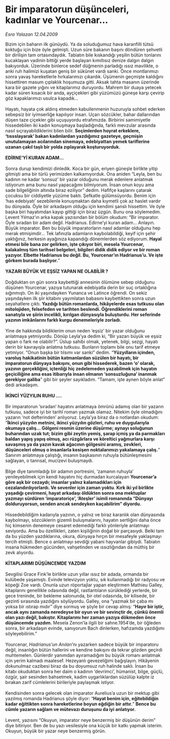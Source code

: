 # Bir imparatorun düşünceleri, kadınlar ve Yourcenar...

*Esra Yalazan 12.04.2009*

<div class="taraf_structure_2col_1zq">
<div class="margen_n">



 <p>Bizim için baharın ilk günüydü. Ya da soluduğumuz hava karanfilli tütsü koktuğu için bize öyle gelmişti. Uzun süre bakanın başını döndüren şehvetli bir dirilişin tam ortasındaydık. Tabiatın bile kıskandığı yeşilin bütün tonlarını kucaklayan vadinin bittiği yerde başlayan kımıltısız denize dalgın dalgın bakıyorduk. Üzerinde binlerce sedef düğmenin parladığı ıssız mavilikte, o anki ruh halimizi kuşatan geniş bir sükûnet vardı sanki. Önce montlarımızı sonra yavaş hareketlerle hırkalarımızı çıkardık. Üşümenin geçmişte kaldığını hissettiren masum çıplaklık hoşumuza gitti. Aksak tahta masanın üzerinde kara bir gazete yığını ve kitaplarımız duruyordu. Mahrem bir duaya yetecek kadar süren kısacık bir anda, ayçiçekleri gibi yüzümüzü güneşe karşı çevirip göz kapaklarımızı usulca kapadık... <br/><br/>Hayatı, hayata çok aldırış etmeden kabullenmenin huzuruyla sohbet ederken sebepsiz bir iyimserliğe kapılıyor insan. Uçarı sözcükler, bahar dallarından düşen taze çiçekler gibi uçuşuyordu etrafımızda. Birbirini samimiyetle hissedebilen iki kadın konuşmaya başladığında, farklı mevzular arasında nasıl sıçrayabildiklerini bilen bilir. <b>Seçimlerden hoyrat erkeklere, ‘tıssslayarak’ bakan kadınlardan yazdığımız gazeteye, geçmişin unutulamayan acılarından sinemaya, edebiyattan yemek tariflerine uzanan çakıl taşlı bir yolda zıplayarak koşturuyorduk. </b><b><br/><br/>EDİRNE’Yİ KURAN ADAM...</b> <br/><br/>Sonra durup kendimizi dinledik. Koca bir gün, eriyen güneşle birlikte yitip gitmişti ama bir türlü yerimizden kalkamıyorduk. Ona aniden “Leyla, ben bu kadının ne kadar ‘sonsuz’ bir yazar olduğunu merak edenlere anlatmak istiyorum ama bunu nasıl yapacağımı bilmiyorum. İnsan onun koyu ama sade bilgeliğinin altında biraz eziliyor” dedim. Hafifçe kaşlarını çatarak çocuksu bir ciddiyetle yüzüme baktı. Şefkatle gülümsüyordu. Benim için ‘has edebiyatı’ sezebilenle konuşmaktan daha kıymetli çok az haslet vardır bu dünyada. Öyle bir arkadaşım olduğu için kendimi şanslı hissettim. Ve öyle başka biri hayatımdan kayıp gittiği için biraz üzgün. Bunu ona söylemedim. Levent Yılmaz’ın arka kapak yazısından bir bölüm okudum: “Bir imparator. Öyle sıradan bir adam değil. Hadrianus. Edirne’yi kuran adam... Anlayın. Büyük imparator. Ben bu büyük imparatorların nasıl adamlar olduğunu hep merak etmişimdir... Tek lafınızla adamların kaybolabildiği, keyif için şehir yaktığınız, herkesin ayağınıza kapandığı dönemlerden söz ediyorum. <b>Hayal etmesi bile bana zor gelirken, işte çıkıyor biri, mesela Yourcenar, kalakalmış tüm tarihsel belgeleri, bilgileri didik didik ediyor ve bir roman yazıyor. Elbette Hadrianus bu değil. Bu, Yourcenar’ın Hadrianus’u. Ve işte görkem burada başlıyor.</b>”<b> <br/><br/>YAZARI BÜYÜK VE EŞSİZ YAPAN NE OLABİLİR ? </b><br/><br/>Doğduktan on gün sonra kaybettiği annesinin ölümüne sebep olduğunu düşünen Yourcenar, yazıya tutunarak edebiyatla derin bir suç ortaklığına sığınmıştı. On iki yaşındayken Yunanca ve Latince öğrendi. On sekiz yaşındayken ilk şiir kitabını yayımlatan babasını kaybettikten sonra uzun seyahatlere çıktı. <b>Yazdığı bütün romanlarda, hikâyelerde esas tutkusu olan mitolojiden, felsefeden ve tarihten beslendi. Öğrendiklerini roman sanatıyla ve şiirin incelikli, kırılgan dünyasıyla buluşturdu. Her seferinde yazının imkânlarını farklı kurgu denemeleriyle zorladı. </b><br/><br/>Yine de hakkında bildiklerim onun neden ‘eşsiz’ bir yazar olduğunu anlatmaya yetmiyordu. Dönüp Leyla’ya dedim ki, “Bir yazarı büyük ve eşsiz yapan o fark ne olabilir?”. Üslup sahibi olmak, yetenek, bilgi, sezgi, hayatı derin bir kavrayışla anlatma tutkusu. Bunların toplamı bile onu tarif etmeye yetmiyor. “Onun başka bir tılsımı var sanki” dedim. “<b>Yüzyılların içinden, varoluş hakikatinin bütün katmanlardan süzülen bir hayatı, bir imparatorun dünyaya bakışını, onun gibi hissederek, bazen ‘o’ olarak, yazının gerçekliğini, içtenliği hiç zedelemeden yazabilmek için hayatın geçiciliğine ama esas itibarıyla insan olmanın ‘sonsuzluğuna’ inanmak gerekiyor galiba</b>” gibi bir şeyler sayıkladım. “Tamam, işte aynen böyle anlat” dedi arkadaşım. <b><br/><br/>İKİNCİ YÜZYILIN RUHU ....</b> <br/><br/>Bir imparatorun ‘sıradan’ hayatını anlatmaya ömrünü adamış olan bir yazarın tutkusu, sadece iyi bir tarihî roman yazmak olamaz. Nitekim öyle olmadığını yazarın ‘not defterinden’ anlıyoruz. Leyla’ya biraz da o notlardan okudum: “<b>İkinci yüzyılın metnini, ikinci yüzyılın gözleri, ruhu ve duygularıyla okumaya çalış... Gölgeni resmin üzerine düşürme; aynayı soluğunun buharından uzak tut; bizim gibi zeytin yemiş, şarap içmiş ya da parmakları baldan yapış yapış olmuş, acı rüzgârlara ve köreltici yağmurlara karşı savaşmış ya da yazın kavak ağacının gölgesini aramış, zevkleri, düşünceleri olmuş o insanlarla kesişen noktalarımızı yakalamaya çalış.</b>” Sanırım anlatmaya çalıştığı, insanın başkasının ruhuyla bütünleşmesini sağlayan, o tanrısal, mucizevi buluşmaydı. <br/><br/>Bilge diye tanımladığı bir adamın portresini, ‘zamanın ruhuyla’ yenileyebilmek için kendi hayatını hiç durmadan kurcalayan <b>Yourcenar’a göre aşk bir cezaydı; insanlar yalnız kalamadıkları için cezalandırılıyorlardı. Ve sevenler için zaman yoktu</b>. <b>Kırk iki yıl birlikte yaşadığı çevirmeni, hayat arkadaşı öldükten sonra ona mektuplar yazmayı sürdüren ‘imparatoriçe’, ‘Ateşler’ isimli romanında “Dünyayı dolduruyorsun, senden ancak sendeyken kaçabilirim” diyordu. </b><br/><br/>Hissedebildiğim kadarıyla yazının, o yalnız ve biraz karanlık olan dünyasında kaybolmayı, sözcüklerin gizemli buluşmalarını, hayatın sertliğini daha önce hiç kimsenin denemeye cesaret edemediği farklı yönleriyle anlatmayı seviyordu. Ama bu özellikleri, zaten kişiliğinin doğal bir parçasıydı. Belki tam da bu yüzden yazdıklarına, okura, dünyaya hırçın bir mesafeyle yaklaşmayı tercih etmişti. Bence o anlatmayı sevdiği yabani hayvanlar gibiydi. Tabiatın insana hükmeden gücünden, vahşetinden ve ıssızlığından da müthiş bir zevk alıyordu. <b><br/><br/>KİTAPLARIMI DÜŞÜNCEMDE YAZDIM </b><br/><br/>Sevgilisi Grace Fink’le birlikte uzun yıllar ıssız bir adada, ormanda bir kulübede yaşamıştı. Evinde televizyon yoktu, sık kullanmadığı bir radyosu ve köpeği Zoe vardı. Onunla uzun röportajlar yapan eleştirmen Mathieu Galley, kitaplarını genellikle odasında değil, rastlantıların sürüklediği yerlerde, bir gece treninde, bir bekleme salonunda, bir otel odasında, bir kilisede, bir gezinti sırasında yazdığını söylüyordu. Galley, ona “yazmak bir çaba mı yoksa bir ıstırap mıdır” diye sormuş ve şöyle bir cevap almış: “<b>Hayır bir iştir, ancak aynı zamanda neredeyse bir oyun ve bir sevinçtir de, çünkü önemli olan yazı değil, bakıştır. Kitaplarımı her zaman yazıya dökmeden önce düşüncemde yazdım.</b> Mesela Zenon’la ilgili bir sahne.1954’de, bir öğleden sonra, bir arkadaşın evinde, sanıyorum Bach dinlerken, hafızamda yazdığımı söyleyebilirim.” <br/><br/>Yourcenar, <i>Hadrianus’un Anıları</i>’nı yazarken sadece büyük bir imparatoru değil, insanlığın bütün hallerini ve kendine bakışını da tekrar gözden geçirdi muhtemelen. Günlerdir yanımdan ayıramadığım bu büyük romanı anlatmak için yerim kalmadı maalesef. Hezeyanlı gevezeliğimi bağışlayın. Hikâyenin dokunulmaz cazibesi biraz da bu doyumsuz ruh halinde saklı. İnsan bu kitabı okuduktan sonra her daim o kadının ‘devrimci’, hümanist, bilge, güçlü, özgür, şair sesinden bahsetmek, kadim uygarlıklardan süzülüp kalpte iz bırakan zarif cümlelerini birileriyle paylaşmak istiyor. <br/><br/>Kendisinden sonra gelecek olan imparator Aurelius’a uzun bir mektup gibi yazılmış romanda Hadrianus şöyle diyor: “<b>Hayat benim için, eğitebildiğin kadar eğittikten sonra hareketlerine boyun eğdiğin bir attır.</b>” <b>Bence bu cümle yazarın sağlam ve mütevazı duruşunu da iyi anlatıyor. </b><br/><br/>Levent, yazısını “Okuyun, imparator neye benzermiş bir düşünün derim” diye bitiriyor. Ben de bu yazı vesilesiyle ona küçük bir katkı yapmak isterim. Okuyun, büyük bir yazar neye benzermiş görün.</p>
<br/>
<br/>
<br/>



<br/>


<div id="taraf_not">
</div>

</div>


</div>
